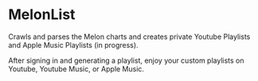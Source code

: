 # MelonList
Crawls and parses the Melon charts and creates private Youtube Playlists and Apple Music Playlists (in progress).

After signing in and generating a playlist, enjoy your custom playlists on Youtube, Youtube Music, or Apple Music.
